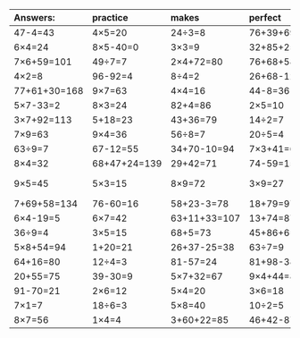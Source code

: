 | Answers: | practice | makes | perfect | ! |
| :--- | :--- | :--- | :--- | :--- |
| 47-4=43 | 4×5=20 | 24÷3=8 | 76+39+69=184 | 64+8=72 | 
| 6×4=24 | 8×5-40=0 | 3×3=9 | 32+85+25=142 | 4+61=65 | 
| 7×6+59=101 | 49÷7=7 | 2×4+72=80 | 76+68+58=202 | 4+16+3=23 | 
| 4×2=8 | 96-92=4 | 8÷4=2 | 26+68-12=82 | 50+47=97 | 
| 77+61+30=168 | 9×7=63 | 4×4=16 | 44-8=36 | 99-37=62 | 
| 5×7-33=2 | 8×3=24 | 82+4=86 | 2×5=10 | 20+36=56 | 
| 3×7+92=113 | 5+18=23 | 43+36=79 | 14÷2=7 | 9×3=27 | 
| 7×9=63 | 9×4=36 | 56÷8=7 | 20÷5=4 | 59-44=15 | 
| 63÷9=7 | 67-12=55 | 34+70-10=94 | 7×3+41=62 | 7×6=42 | 
| 8×4=32 | 68+47+24=139 | 29+42=71 | 74-59=15 | 3×3+63=72 | 
| 9×5=45 | 5×3=15 | 8×9=72 | 3×9=27 | 99+51-27=123 | 
| 7+69+58=134 | 76-60=16 | 58+23-3=78 | 18+79=97 | 2×8=16 | 
| 6×4-19=5 | 6×7=42 | 63+11+33=107 | 13+74=87 | 7×7=49 | 
| 36÷9=4 | 3×5=15 | 68+5=73 | 45+86+6=137 | 5×5-5=20 | 
| 5×8+54=94 | 1+20=21 | 26+37-25=38 | 63÷7=9 | 6×5-25=5 | 
| 64+16=80 | 12÷4=3 | 81-57=24 | 81+98-38=141 | 5×7=35 | 
| 20+55=75 | 39-30=9 | 5×7+32=67 | 9×4+44=80 | 6×8=48 | 
| 91-70=21 | 2×6=12 | 5×4=20 | 3×6=18 | 8×8=64 | 
| 7×1=7 | 18÷6=3 | 5×8=40 | 10÷2=5 | 9×6=54 | 
| 8×7=56 | 1×4=4 | 3+60+22=85 | 46+42-87=1 | 2×2+35=39 | 
